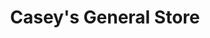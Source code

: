 ---
title: "Casey's General Store"
url: /wichita/caseys-general-store-north-woodlawn-boulevard/
shop: convenience
---